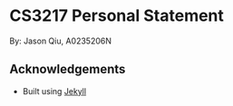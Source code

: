 # CS3217 Personal Statement

By: Jason Qiu, A0235206N

## Acknowledgements

- Built using [Jekyll](https://jekyllrb.com/)
